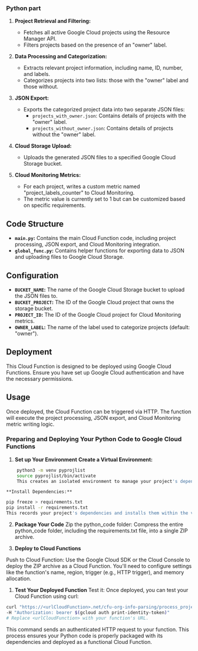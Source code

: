 ### Python part 

1. **Project Retrieval and Filtering:**
   - Fetches all active Google Cloud projects using the Resource Manager API.
   - Filters projects based on the presence of an "owner" label.

2. **Data Processing and Categorization:**
   - Extracts relevant project information, including name, ID, number, and labels.
   - Categorizes projects into two lists: those with the "owner" label and those without.

3. **JSON Export:**
   - Exports the categorized project data into two separate JSON files:
     - `projects_with_owner.json`: Contains details of projects with the "owner" label.
     - `projects_without_owner.json`: Contains details of projects without the "owner" label.

4. **Cloud Storage Upload:**
   - Uploads the generated JSON files to a specified Google Cloud Storage bucket.

5. **Cloud Monitoring Metrics:**
   - For each project, writes a custom metric named "project_labels_counter" to Cloud Monitoring.
   - The metric value is currently set to 1 but can be customized based on specific requirements.

## Code Structure

- **`main.py`:** Contains the main Cloud Function code, including project processing, JSON export, and Cloud Monitoring integration.
- **`global_func.py`:** Contains helper functions for exporting data to JSON and uploading files to Google Cloud Storage.

## Configuration

- **`BUCKET_NAME`:** The name of the Google Cloud Storage bucket to upload the JSON files to.
- **`BUCKET_PROJECT`:** The ID of the Google Cloud project that owns the storage bucket.
- **`PROJECT_ID`:** The ID of the Google Cloud project for Cloud Monitoring metrics.
- **`OWNER_LABEL`:** The name of the label used to categorize projects (default: "owner").

## Deployment

This Cloud Function is designed to be deployed using Google Cloud Functions. Ensure you have set up Google Cloud authentication and have the necessary permissions.

## Usage

Once deployed, the Cloud Function can be triggered via HTTP. The function will execute the project processing, JSON export, and Cloud Monitoring metric writing logic.




### Preparing and Deploying Your Python Code to Google Cloud Functions

1. **Set up Your Environment**
  **Create a Virtual Environment:**

```bash 
    python3 -m venv pyprojlist
    source pyprojlist/bin/activate
    This creates an isolated environment to manage your project's dependencies.

```

    **Install Dependencies:**
```bash 
pip freeze > requirements.txt
pip install -r requirements.txt
This records your project's dependencies and installs them within the virtual environment.
```


2. **Package Your Code**
Zip the python_code folder: Compress the entire python_code folder, including the requirements.txt file, into a single ZIP archive.

3. **Deploy to Cloud Functions**

Push to Cloud Function: Use the Google Cloud SDK or the Cloud Console to deploy the ZIP archive as a Cloud Function.
You'll need to configure settings like the function's name, region, trigger (e.g., HTTP trigger), and memory allocation.

1. **Test Your Deployed Function**
Test it: Once deployed, you can test your Cloud Function using curl:

```bash 
curl "https://<urlCloudFunction>.net/cfu-org-info-parsing/process_projects_http" \
-H "Authorization: bearer $(gcloud auth print-identity-token)"
# Replace <urlCloudFunction> with your function's URL.

```
This command sends an authenticated HTTP request to your function.
This process ensures your Python code is properly packaged with its dependencies and deployed as a functional Cloud Function.
